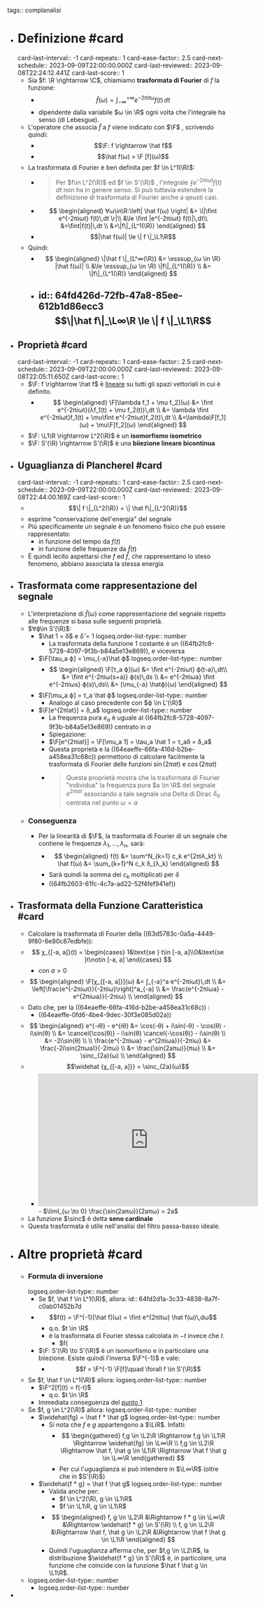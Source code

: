 tags:: complanalisi

- # Definizione #card
  card-last-interval:: -1
  card-repeats:: 1
  card-ease-factor:: 2.5
  card-next-schedule:: 2023-09-09T22:00:00.000Z
  card-last-reviewed:: 2023-09-08T22:24:12.441Z
  card-last-score:: 1
	- Sia $f: \R \rightarrow \C$, chiamiamo **trasformata di Fourier** di $f$ la funzione:
		- $$\hat{f}(ω) = ∫_{-∞}^{+∞} e^{-2πitω}f(t)\,dt$$
		- dipendente dalla variabile $ω \in \R$ ogni volta che l'integrale ha senso (di Lebesgue).
	- L'operatore che associa $\hat f$ a $f$ viene indicato con $\F$ , scrivendo quindi:
		- $$\F: f \rightarrow \hat f$$
		- $$\hat f(ω) = \F [f](ω)$$
	- La trasformata di Fourier è ben definita per $f \in L^1(\R)$:
		- > Per $f\in L^2(\R)$ ed $f \in S'(\R)$ , l'integrale $\fint e^{-2πiωt}f(t)\,dt$ non ha in genere senso. Si può tuttavia estendere la definizione di trasformata di Fourier anche a qeusti casi.
		- $$
		  \begin{aligned}
		  ∀ω\in\R:\left| \hat f(ω) \right| &= \l|\fint e^{-2πiωt} f(t)\,dt \r|\\
		  &\le \fint |e^{-2πiωt} f(t)|\,dt\\
		  &=\fint|f(t)|\,dt \\
		  &=\|f\|_{L^1(\R)}
		  \end{aligned}
		  $$
		- $$|\hat f(ω)| \le \| f \|_\L1\R$$
	- Quindi:
		- $$
		   \begin{aligned}
		   \|\hat f \|_{L^∞(\R)} &= \esssup_{ω \in \R} |\hat f(ω)| \\
		   &\le \esssup_{ω \in \R} \|f\|_{L^1(\R)} \\
		   &= \|f\|_{L^1(\R)}
		   \end{aligned}
		  $$
		- id:: 64fd426d-72fb-47a8-85ee-612b1d86ecc3
		  $$\|\hat f\|_\L∞\R \le \| f \|_\L1\R$$
			-
- ## Proprietà #card
  card-last-interval:: -1
  card-repeats:: 1
  card-ease-factor:: 2.5
  card-next-schedule:: 2023-09-09T22:00:00.000Z
  card-last-reviewed:: 2023-09-08T22:05:11.650Z
  card-last-score:: 1
	- $\F: f \rightarrow \hat f$ è [lineare](((64f0ed21-ef2f-4428-80d4-1a61c9c2fc60))) su tutti gli spazi vettoriali in cui è definito.
		- $$
		  \begin{aligned}
		  \F[\lambda f_1 + \mu f_2](ω) &= \fint e^{-2πiωt}(λf_1(t) + \mu f_2(t))\,dt \\
		  &=
		  \lambda \fint e^{-2πiωt}f_1(t) + \mu\fint e^{-2πiωt}f_2(t)\,dt \\
		  &=\lambda\F[f_1](ω) + \mu\F[f_2](ω)
		  \end{aligned}
		  $$
	- $\F: \L1\R \rightarrow L^2(\R)$ è un **isomorfismo isometrico**
	- $\F: S'(\R) \rightarrow S'(\R)$ è una **biiezione lineare bicontinua**
- ## Uguaglianza di Plancherel #card
  card-last-interval:: -1
  card-repeats:: 1
  card-ease-factor:: 2.5
  card-next-schedule:: 2023-09-09T22:00:00.000Z
  card-last-reviewed:: 2023-09-08T22:44:00.169Z
  card-last-score:: 1
	- $$\| f \|_{L^2(\R)} = \| \hat f\|_{L^2(\R)}$$
	- esprime "conservazione dell'energia" del segnale
	- Più specificamente un segnale è un fenomeno fisico che può essere rappresentato:
		- in funzione del tempo da $f(t)$
		- in funzione delle frequenze da $\hat f(t)$
	- È quindi lecito aspettarsi che $f$ ed $\hat f$, che rappresentano lo steso fenomeno, abbiano associata la stessa energia
- ## Trasformata come rappresentazione del segnale
	- L'interpretazione di $\hat f(ω)$ come rappresentazione del segnale rispetto alle frequenze si basa sulle seguenti proprietà.
	- $∀ϕ\in S'(\R)$:
		- $\hat 1 = δ$ e $\hat δ = 1$
		  logseq.order-list-type:: number
			- La trasformata della funzione 1 costante è un ((64fb2fc8-5728-4097-9f3b-b84a5e13e869)), e viceversa
		- $\F[\tau_a ϕ] = \mu_{-a}\hat ϕ$
		  logseq.order-list-type:: number
			- $$
			  \begin{aligned}
			  \F[τ_a ϕ](ω) &= \fint e^{-2πiωt} ϕ(t-a)\,dt\\
			  &= \fint e^{-2πiω(s+a)} ϕ(s)\,ds \\
			  &= e^{-2πiωa} \fint e^{-2πiωs} ϕ(s)\,ds\\
			  &= (\mu_{-a} \hatϕ)(ω)
			  \end{aligned}
			  $$
		- $\F[\mu_a ϕ] = τ_a \hat ϕ$
		  logseq.order-list-type:: number
			- Analogo al caso precedente con $ϕ \in L'(\R)$
		- $\F[e^{2πiat}] = δ_a$
		  logseq.order-list-type:: number
			- La frequenza pura $e_a$ è uguale al ((64fb2fc8-5728-4097-9f3b-b84a5e13e869)) centrato in $a$
			- Spiegazione:
			- $\F[e^{2πiat}] = \F[\mu_a 1] = \tau_a \hat 1 = τ_aδ = δ_a$
			- Questa proprietà e la ((64eaeffe-66fa-416d-b2be-a458ea31c68c)) permettono di calcolare facilmente la trasformata di Fourier delle funzioni $\sin(2πat)$ e $\cos(2πat)$
			- > Questa proprietà mostra che la trasformata di Fourier "individua" la frequenza pura $a \in \R$ del segnale $e^{2πiat}$ associando a tale segnale una Delta di Dirac $δ_a$ centrata nel punto $ω = a$
	- ### Conseguenza
		- Per la linearità di $\F$, la trasformata di Fourier di un segnale che contiene le frequenze $λ_1, …, λ_n$, sarà:
			- $$
			  \begin{aligned}
			  f(t) &= \sum^N_{k=1} c_k e^{2πiλ_kt} \\
			  \hat f(ω) &= \sum_{k=1}^N c_k δ_{λ_k}
			  \end{aligned}
			  $$
			- Sarà quindi la somma dei $c_k$ moltiplicati per $δ$
			- ((64fb2603-61fc-4c7a-ad22-52f4fef941ef))
- ## Trasformata della Funzione Caratteristica #card
	- Calcolare la trasformata di Fourier della ((63d5783c-0a5a-4449-9f80-6e80c87edbfe)):
	- $$
	  χ_{[-a, a]}(t) = \begin{cases} 1&\text{se } t\in [-a, a]\\0&\text{se }t\notin [-a, a] \end{cases}
	  $$
		- con $a > 0$
	- $$
	  \begin{aligned}
	  \F[χ_{[-a, a]}](ω) &= ∫_{-a}^a e^{-2πiωt}\,dt \\
	  &= \left[\frac{e^{-2πiωt}}{-2πiω}\right]^a_{-a} \\
	  &= \frac{e^{-2πiωa} - e^{2πiωa}}{-2πiω} \\
	  \end{aligned}
	  $$
	- Dato che, per la ((64eaeffe-66fa-416d-b2be-a458ea31c68c)) :
		- ((64eaeffe-0fd6-4be4-9dec-30f3e085d02a))
	- $$
	  \begin{aligned}
	  e^{-iθ} - e^{iθ} &=
	  \cos(-θ) + i\sin(-θ) - \cos(θ) - i\sin(θ) \\
	  &=
	  \cancel{\cos(θ)} - i\sin(θ) \cancel{-\cos(θ)} - i\sin(θ) \\
	  &= -2i\sin(θ) \\ \\
	  \frac{e^{-2πiωa} - e^{2πiωa}}{-2πiω} &= \frac{-2i\sin(2πωa)}{-2iπω} \\
	  &= \frac{\sin(2aπω)}{πω} \\
	  &= \sinc_{2a}(ω) \\
	  \end{aligned}
	  $$
	- $$\widehat {χ_{[-a, a]}} = \sinc_{2a}(ω)$$
		- <iframe src="https://www.desmos.com/calculator/g0cy2uuhrf?embed" width="500" height="300" style="border: 1px solid #ccc" frameborder=0></iframe>
			- $\liml_{ω \to 0} \frac{\sin(2aπω)}{2aπω} = 2a$
	- La funzione $\sinc$ è detta **seno cardinale**
	- Questa trasformata è utile nell'analisi del filtro passa-basso ideale.
- # Altre proprietà #card
	- ### Formula di inversione
	  logseq.order-list-type:: number
		- Se $f, \hat f \in L^1(\R)$, allora:
		  id:: 64fd2d1a-3c33-4838-8a7f-c0ab01452b7d
		- $$f(t) = \F^{-1}[\hat f](ω) = \fint e^{2πitω} \hat f(ω)\,dω$$
			- q.o. $t \in \R$
			- è la trasformata di Fourier stessa calcolata in $-t$ invece che $t$.
				- $f(
		- $\F: S'(\R) \to S'(\R)$ è un isomorfismo e in particolare una biiezione. Esiste quindi l'inversa $\F^{-1}$ e vale:
			- $$f = \F^{-1} \F[f]\quad \forall f \in S'(\R)$$
	- Se $f, \hat f \in L^1(\R)$ allora:
	  logseq.order-list-type:: number
		- $\F^2[f](t) = f(-t)$
			- q.o. $t \in \R$
		- Immediata conseguenza del [punto 1](((64fd2d1a-3c33-4838-8a7f-c0ab01452b7d)))
	- Se $f, g \in L^2(\R)$ allora:
	  logseq.order-list-type:: number
		- $\widehat{fg} = \hat f * \hat g$
		  logseq.order-list-type:: number
			- Si nota che $f$ e $g$ appartengono a $\LiR$. Infatti:
				- $$
				  \begin{gathered}
				  f,g \in \L2\R \Rightarrow f,g \in \L1\R \Rightarrow \widehat{fg} \in \L∞\R \\
				  f,g \in \L2\R \Rightarrow \hat f, \hat g \in \L1\R \Rightarrow \hat f \hat g \in \L∞\R
				  \end{gathered}
				  $$
				- Per cui l'uguaglianza si può intendere in $\L∞\R$ (oltre che in $S'(\R)$)
		- $\widehat{f * g} = \hat f \hat g$
		  logseq.order-list-type:: number
			- Valida anche per:
				- $f \in L^2(\R), g \in \L1\R$
				- $f \in \L1\R, g \in \L1\R$
			- $$
			  \begin{aligned}
			  f, g \in \L2\R &\Rightarrow f * g \in \L∞\R &\Rightarrow \widehat{f * g} \in S'(\R) \\
			  f, g \in \L2\R &\Rightarrow \hat f, \hat g \in \L2\R &\Rightarrow \hat f \hat g \in \L1\R
			  \end{aligned}
			  $$
			- Quindi l'uguaglianza afferma che, per $f,g \in \L2\R$, la distribuzione $\widehat{f * g} \in S'(\R)$ è, in particolare, una funzione che coincide con la funzione $\hat f \hat g \in \L1\R$.
	- logseq.order-list-type:: number
		- logseq.order-list-type:: number
-
